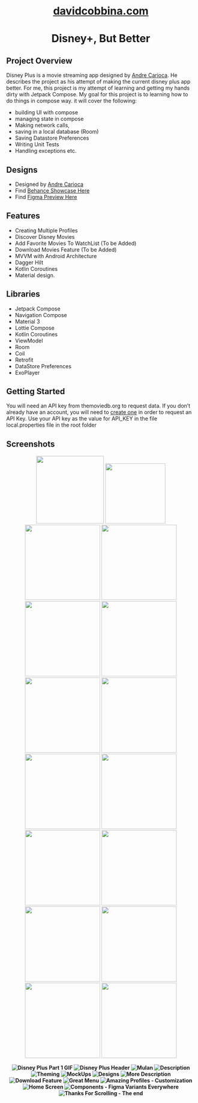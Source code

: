 <h1 align="center">
  <a href="http://davidcobbina.com" target="_blank">davidcobbina.com</a>
</h1>

<h1 align="center">
 Disney+, But Better
</h1>

## Project Overview
Disney Plus is a movie streaming app designed by <a href="https://www.behance.net/andrecarioca" target="_blank"> Andre Carioca</a>. He describes the project as his attempt of making the current disney plus app better. 
For me, this project is my attempt of learning and getting my hands dirty with Jetpack Compose. My goal for this project is to learning how to do things in compose way. 
it will cover the following:
* building UI with compose 
* managing state in compose
* Making network calls, 
* saving in a local database (Room)
* Saving Datastore Preferences
* Writing Unit Tests
* Handling exceptions etc.

## Designs
* Designed by <a href="https://www.behance.net/andrecarioca" target="_blank"> Andre Carioca</a>
* Find <a href="https://www.behance.net/gallery/141700011/Disney-But-Better?tracking_source=search_projects%7Cui%20app%20design" target="_blank"> Behance Showcase Here</a>
* Find <a href="https://www.figma.com/proto/xt7i2dLqTEcwLmQjMknDud/Disney%2B%2C-But-Better?node-id=1170%3A87578&starting-point-node-id=1170%3A87578" target="_blank"> Figma Preview Here</a>

## Features
*   Creating Multiple Profiles
*   Discover Disney Movies
*   Add Favorite Movies To WatchList (To be Added)
*   Download Movies Feature (To be Added)
*   MVVM with Android Architecture
*   Dagger Hilt
*   Kotlin Coroutines
*   Material design.

## Libraries
* Jetpack Compose
* Navigation Compose
* Material 3
* Lottie Compose
* Kotlin Coroutines
* ViewModel
* Room
* Coil
* Retrofit
* DataStore Preferences
* ExoPlayer

## Getting Started
You will need an API key from themoviedb.org to request data. If you don’t already have an account, you will need to [create one](https://www.google.com/url?q=https://www.themoviedb.org/account/signup&sa=D&ust=1533333489625000) in order to
request an API Key.
Use your API key as the value for API_KEY in the file local.properties file in the root folder

## Screenshots
<h4 align="center">
<img src="https://media.giphy.com/media/Jf70lautLDV5WmuguB/giphy-downsized-large.gif" width=180" />
<img src="https://media.giphy.com/media/q0qGox8PrSaRh0B3wC/giphy-downsized-large.gif" width="160">

<img src="screenshots/splash_screenshot.png" width=200>
<img src="screenshots/create_account_screenshot.png" width=200>
<img src="screenshots/add_profile_screenshot.png" width=200>
<img src="screenshots/select_account_screenshot.png" width=200>
<img src="screenshots/home_screen_screenshot.png" width=200>
<img src="screenshots/change_avatar_screenshot.png" width=200>
<img src="screenshots/series_detail_1_screenshot.png" width=200>
<img src="screenshots/series_detail_2_screenshot.png" width=200>
<img src="screenshots/series_description_screenshot.png" width=200>
<img src="screenshots/movie_detail_screenshot.png" width=200>
<img src="screenshots/movie_detail_description.png" width=200>
<img src="screenshots/similar_movies_screenshot.png" width=200>
<img src="screenshots/menu_screenshot.png" width=200>
<img src="screenshots/downloads_screenshot.png" width=200>




![Disney Plus Part 1 GIF](screenshots/header.png)
![Disney Plus Header](screenshots/header.png)
![Mulan](screenshots/mulan.png)
![Description](screenshots/description.png)
![Theming](screenshots/theme.png)
![MockUps](screenshots/mockups.png)
![Designs](screenshots/designs.png)
![More Description](screenshots/more_description.png)
![Download Feature](screenshots/download_feature.png)
![Great Menu](screenshots/great_menu.png)
![Amazing Profiles - Customization](screenshots/amazing_profiles.png)
![Home Screen](screenshots/home_screen.png)
![Components - Figma Variants Everywhere](screenshots/components.png)
![Thanks For Scrolling - The end](screenshots/the_end.png)
